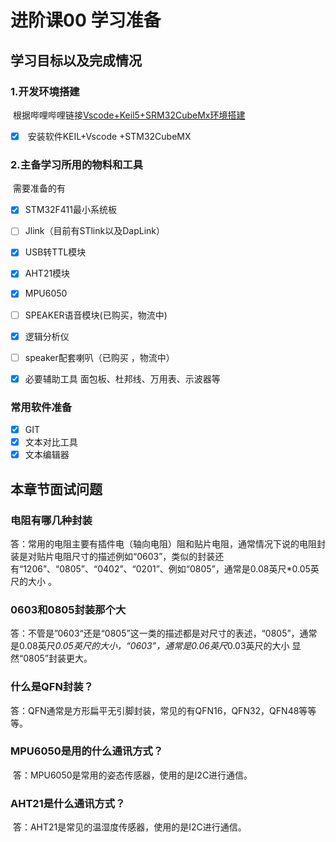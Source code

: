 # 进阶课00 学习准备

## 学习目标以及完成情况

### 1.开发环境搭建

​	根据哔哩哔哩链接[Vscode+Keil5+SRM32CubeMx环境搭建](https://www.bilibili.com/video/BV19V411g7gD/?share_source=copy_web&amp;vd_source=15bad2bcd085cfc0439f4c8d50ecb9b5 )

- [x] ​	安装软件KEIL+Vscode +STM32CubeMX

### 2.主备学习所用的物料和工具

​	需要准备的有

- [x] STM32F411最小系统板

- [ ] Jlink（目前有STlink以及DapLink）

- [x] USB转TTL模块

- [x] AHT21模块

- [x] MPU6050

- [ ] SPEAKER语音模块(已购买，物流中)

- [x] 逻辑分析仪

- [ ] speaker配套喇叭（已购买 ，物流中）

- [x] 必要辅助工具 面包板、杜邦线、万用表、示波器等

### 常用软件准备

- [x] GIT
- [x] 文本对比工具
- [x] 文本编辑器

## 本章节面试问题

### 电阻有哪几种封装

​	答：常用的电阻主要有插件电（轴向电阻）阻和贴片电阻，通常情况下说的电阻封装是对贴片电阻尺寸的描述例如“0603”，类似的封装还有“1206”、“0805”、“0402”、“0201”、例如“0805”，通常是0.08英尺*0.05英尺的大小 。

### 0603和0805封装那个大

​	答：不管是”0603“还是“0805”这一类的描述都是对尺寸的表述，“0805”，通常是0.08英尺*0.05英尺的大小，“0603”，通常是0.06英尺*0.03英尺的大小 显然“0805”封装更大。

### 什么是QFN封装？

​	答：QFN通常是方形扁平无引脚封装，常见的有QFN16，QFN32，QFN48等等等。

### MPU6050是用的什么通讯方式？

​	答：MPU6050是常用的姿态传感器，使用的是I2C进行通信。

### AHT21是什么通讯方式？

​	答：AHT21是常见的温湿度传感器，使用的是I2C进行通信。



